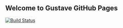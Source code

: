 ## Welcome to Gustave GitHub Pages

[![Build Status](https://www.travis-ci.org/kikyou93/kikyou93.github.io.svg?branch=source)](https://www.travis-ci.org/kikyou93/kikyou93.github.io)
